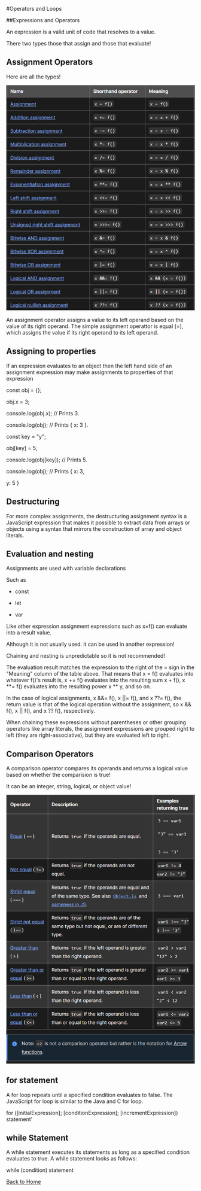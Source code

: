 #Operators and Loops


##Expressions and Operators 


An expression is a valid unit of code that resolves to a value.

There two types those that assign and those that evaluate!


## Assignment Operators

Here are all the types!

![Cool](Thebest.PNG)



An assignment operator assigns a value to its left operand based on the value of its right operand. The simple assignment operattor is equal (=), which assigns the value if its right operand to its left operand. 

## Assigning to properties

If an expression evaluates to an object then the left hand side of an assignment expression may make assignments to properties of that expression


const obj = {};

obj.x = 3;

console.log(obj.x); // Prints 3.

console.log(obj); // Prints { x: 3 }.

const key = "y";

obj[key] = 5;

console.log(obj[key]); // Prints 5.

console.log(obj); // Prints { x: 3,

 y: 5 }

 ## Destructuring 

For more complex assignments, the destructuring assignment syntax is a JavaScript expression that makes it possible to extract data from arrays or objects using a syntax that mirrors the construction of array and object literals.

## Evaluation and nesting

Assignments are used with variable declarations

Such as 

- const

- let

- var

Like other expression assignment expressions such as x=f() can evaluate into a result value.

Although it is not usually used. it can be used in another expression!

Chaining and nesting is unpredictable so it is not recommended!

The evaluation result matches the expression to the right of the = sign in the "Meaning" column of the table above. That means that x = f() evaluates into whatever f()'s result is, x += f() evaluates into the resulting sum x + f(), x **= f() evaluates into the resulting power x ** y, and so on.

In the case of logical assignments, x &&= f(), x ||= f(), and x ??= f(), the return value is that of the logical operation without the assignment, so x && f(), x || f(), and x ?? f(), respectively.

When chaining these expressions without parentheses or other grouping operators like array literals, the assignment expressions are grouped right to left (they are right-associative), but they are evaluated left to right.

## Comparison Operators 

A comparison operator compares its operands and returns a logical value based on whether the comparision is true!

It can be an integer, string, logical, or object value!

![compa](comparisio.PNG)

## for statement

A for loop repeats until a specified condition evaluates to false. The JavaScript for loop is similar to the Java and C for loop.


for ([initialExpression]; [conditionExpression]; [incrementExpression])
  statement'

## while Statement


A while statement executes its statements as long as a specified condition evaluates to true. A while statement looks as follows:

while (condition)
  statement
  
  [Back to Home](https://zusolaris.github.io/reading-notes/)
